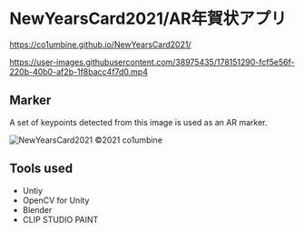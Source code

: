 # NewYearsCard2021/AR年賀状アプリ
https://co1umbine.github.io/NewYearsCard2021/

https://user-images.githubusercontent.com/38975435/178151290-fcf5e56f-220b-40b0-af2b-1f8bacc4f7d0.mp4

## Marker
A set of keypoints detected from this image is used as an AR marker.

![NewYearsCard2021](https://user-images.githubusercontent.com/38975435/178151346-2f2fa7cd-67e7-434c-ab1e-aae78cd1e439.jpg)
©2021 co1umbine


## Tools used

- Untiy
- OpenCV for Unity
- Blender
- CLIP STUDIO PAINT
